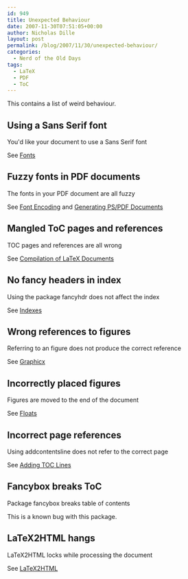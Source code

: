 ```yaml
---
id: 949
title: Unexpected Behaviour
date: 2007-11-30T07:51:05+00:00
author: Nicholas Dille
layout: post
permalink: /blog/2007/11/30/unexpected-behaviour/
categories:
  - Nerd of the Old Days
tags:
  - LaTeX
  - PDF
  - ToC
---
```

This contains a list of weird behaviour.

## Using a Sans Serif font

You'd like your document to use a Sans Serif font

See [Fonts](/blog/2007/11/30/fonts/)

## Fuzzy fonts in PDF documents

The fonts in your PDF document are all fuzzy

See [Font Encoding](/blog/2007/11/30/font-encoding/) and [Generating PS/PDF Documents](/blog/2004/06/07/generating-postscript-and-pdf-documents/)

## Mangled ToC pages and references

TOC pages and references are all wrong

See [Compilation of LaTeX Documents](/blog/2007/11/30/compilation/)

## No fancy headers in index

Using the package fancyhdr does not affect the index

See [Indexes](/blog/2007/11/30/index/)

## Wrong references to figures

Referring to an figure does not produce the correct reference

See [Graphicx](/blog/2007/11/30/figures/)

## Incorrectly placed figures

Figures are moved to the end of the document

See [Floats](/blog/2007/11/30/floats/)

## Incorrect page references

Using addcontentsline does not refer to the correct page

See [Adding TOC Lines](/blog/2007/11/30/adding-toc-lines/)

## Fancybox breaks ToC

Package fancybox breaks table of contents

This is a known bug with this package.

## LaTeX2HTML hangs

LaTeX2HTML locks while processing the document

See [LaTeX2HTML](/blog/2007/11/30/latex2html/)